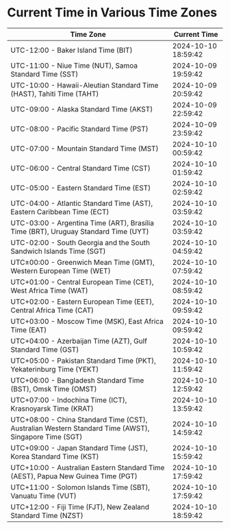# Current Time in Various Time Zones

| Time Zone | Current Time |
|-----------|--------------|
| UTC-12:00 - Baker Island Time (BIT) | 2024-10-10 18:59:42 |
| UTC-11:00 - Niue Time (NUT), Samoa Standard Time (SST) | 2024-10-09 19:59:42 |
| UTC-10:00 - Hawaii-Aleutian Standard Time (HAST), Tahiti Time (TAHT) | 2024-10-09 20:59:42 |
| UTC-09:00 - Alaska Standard Time (AKST) | 2024-10-09 22:59:42 |
| UTC-08:00 - Pacific Standard Time (PST) | 2024-10-09 23:59:42 |
| UTC-07:00 - Mountain Standard Time (MST) | 2024-10-10 00:59:42 |
| UTC-06:00 - Central Standard Time (CST) | 2024-10-10 01:59:42 |
| UTC-05:00 - Eastern Standard Time (EST) | 2024-10-10 02:59:42 |
| UTC-04:00 - Atlantic Standard Time (AST), Eastern Caribbean Time (ECT) | 2024-10-10 03:59:42 |
| UTC-03:00 - Argentina Time (ART), Brasília Time (BRT), Uruguay Standard Time (UYT) | 2024-10-10 03:59:42 |
| UTC-02:00 - South Georgia and the South Sandwich Islands Time (SGT) | 2024-10-10 04:59:42 |
| UTC±00:00 - Greenwich Mean Time (GMT), Western European Time (WET) | 2024-10-10 07:59:42 |
| UTC+01:00 - Central European Time (CET), West Africa Time (WAT) | 2024-10-10 08:59:42 |
| UTC+02:00 - Eastern European Time (EET), Central Africa Time (CAT) | 2024-10-10 09:59:42 |
| UTC+03:00 - Moscow Time (MSK), East Africa Time (EAT) | 2024-10-10 09:59:42 |
| UTC+04:00 - Azerbaijan Time (AZT), Gulf Standard Time (GST) | 2024-10-10 10:59:42 |
| UTC+05:00 - Pakistan Standard Time (PKT), Yekaterinburg Time (YEKT) | 2024-10-10 11:59:42 |
| UTC+06:00 - Bangladesh Standard Time (BST), Omsk Time (OMST) | 2024-10-10 12:59:42 |
| UTC+07:00 - Indochina Time (ICT), Krasnoyarsk Time (KRAT) | 2024-10-10 13:59:42 |
| UTC+08:00 - China Standard Time (CST), Australian Western Standard Time (AWST), Singapore Time (SGT) | 2024-10-10 14:59:42 |
| UTC+09:00 - Japan Standard Time (JST), Korea Standard Time (KST) | 2024-10-10 15:59:42 |
| UTC+10:00 - Australian Eastern Standard Time (AEST), Papua New Guinea Time (PGT) | 2024-10-10 17:59:42 |
| UTC+11:00 - Solomon Islands Time (SBT), Vanuatu Time (VUT) | 2024-10-10 17:59:42 |
| UTC+12:00 - Fiji Time (FJT), New Zealand Standard Time (NZST) | 2024-10-10 18:59:42 |
